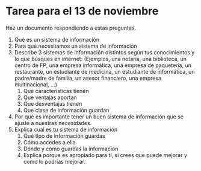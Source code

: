 
# Tarea para el 13 de noviembre

Haz un documento respondiendo a estas preguntas.

1. Qué es un sistema de información
2. Para qué necesitamos un sistema de información
3. Describe 3 sistemas de información distintos según tus conocimientos y lo que búsques en internet:
(Ejemplos, una notaría, una biblioteca, un centro de FP, una empresa informática, una empresa de paquetería, un restaurante, un estudiante de medicina, un estudiante de informática, un padre/madre de familia, un asesor financiero, una empresa multinacional, ...)
   1.  Que características tienen
   2.  Que ventajas aportan
   3.  Que desventajas tienen
   4.  Que clase de información guardan
4. Por qué es importante tener un buen sistema de información que se ajuste a nuestras necesidades.
5. Explica cual es tu sistema de información
   1. Qué tipo de información guardas
   2. Cómo accedes a ella
   3. Dónde y cómo guardas la información
   4. Explica porque es apropiado para tí, si crees que puede mejorar y como lo podrías mejorar.